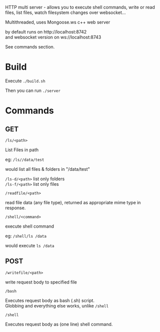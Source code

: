 HTTP multi server - allows you to execute shell commands, write or read files, list files, watch filesystem changes over websocket...

Multithreaded, uses Mongoose.ws c++ web server

by default runs on http://localhost:8742  
and websocket version on ws://localhost:8743

See commands section.  

# Build

Execute ```./build.sh```

Then you can run ```./server```

# Commands

## GET

```/ls/<path>```

List Files in path

eg: ```/ls//data/test``` 

would list all files & folders in "/data/test"

```/ls-d/<path>```  list only folders  
```/ls-f/<path>``` list only files  

```/readfile/<path>```

read file data (any file type), returned as appropriate mime type in response.

```/shell/<command>```

execute shell command

eg: ```/shell/ls /data``` 

would execute ```ls /data```

## POST

```/writefile/<path>```

write request body to specified file

```/bash```

Executes request body as bash (.sh) script.  
Globbing and everything else works, unlike ```/shell```

```/shell```

Executes request body as (one line) shell command.
